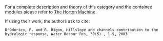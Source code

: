 For a complete description and theory of this category and the contained modules please refer to [The Horton Machine](http://www.ing.unitn.it/dica/tools/download/Quaderni/Horton%20manual.pdf).

If using their work, the authors ask to cite:
```
D'Odorico, P. and R. Rigon, Hillslope and channels contribution to the 
hydrologic response, Water Resour Res, 39(5) , 1-9, 2003
```